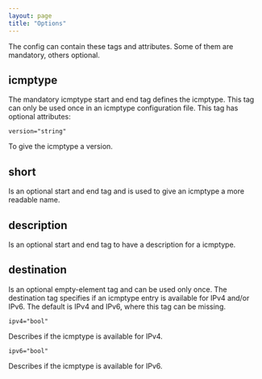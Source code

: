 ```yaml
---
layout: page
title: "Options"
---
```


The config can contain these tags and attributes. Some of them are mandatory, others optional.

## icmptype

The mandatory icmptype start and end tag defines the icmptype. This tag can only be used once in an icmptype configuration file. This tag has optional attributes:

    version="string"

To give the icmptype a version.

## short

Is an optional start and end tag and is used to give an icmptype a more readable name.

## description

Is an optional start and end tag to have a description for a icmptype.

## destination

Is an optional empty-element tag and can be used only once. The destination tag specifies if an icmptype entry is available for IPv4 and/or IPv6. The default is IPv4 and IPv6, where this tag can be missing.

    ipv4="bool"

Describes if the icmptype is available for IPv4.

    ipv6="bool"

Describes if the icmptype is available for IPv6.
